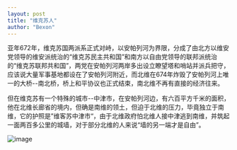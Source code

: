 ```yaml
---
layout: post
title: "维克苏人"
author: "Bexon"
---
```

亚年672年，维克苏国两派系正式对峙，以安帕列河为界限，分成了由北方以维安党领导的维安派统治的“维克苏民主共和国”和南方以自由党领导的联邦派统治的“维克苏联邦共和国”，两党在安帕列河两岸多出设立瞭望塔和哨站并派兵把守，应该说大量军事基地都设在了安帕列河附近，而北维在674年炸毁了安帕列河上唯一的大桥--南北桥，桥上和平协议也正式结束，南北维不再有直接的经济往来。

但在维克苏有一个特殊的城市--中津市，在安帕列河边，有六百平方千米的面积，他在北维长廊省的境内，但确是南维的领土，但迫于北维的压力，毕竟独立于南维，它的护照是”维客苏中津市“，由于北维政府怕北维人接中津逃到南维，并筑起一面两百多公里的城墙，对于部分北维的人来说“墙的另一端才是自由”。

![image](https://bexonp.github.io/img/Kartte_von_Viikssu.png)
